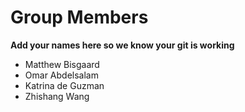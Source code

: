 # Group Members
**Add your names here so we know your git is working**
- Matthew Bisgaard
- Omar Abdelsalam
- Katrina de Guzman
- Zhishang Wang